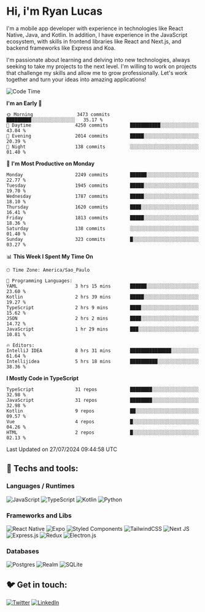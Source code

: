# Hi, i'm Ryan Lucas

I'm a mobile app developer with experience in technologies like React Native, Java, and Kotlin.
In addition, I have experience in the JavaScript ecosystem, with skills in frontend libraries like React and Next.js, and backend frameworks like Express and Koa.

I'm passionate about learning and delving into new technologies, always seeking to take my projects to the next level. I'm willing to work on projects that challenge my skills and allow me to grow professionally. Let's work together and turn your ideas into amazing applications!


<!--START_SECTION:waka-->
![Code Time](http://img.shields.io/badge/Code%20Time-460%20hrs%2033%20mins-blue)

**I'm an Early 🐤** 

```text
🌞 Morning                3473 commits        █████████░░░░░░░░░░░░░░░░   35.17 % 
🌆 Daytime                4250 commits        ███████████░░░░░░░░░░░░░░   43.04 % 
🌃 Evening                2014 commits        █████░░░░░░░░░░░░░░░░░░░░   20.39 % 
🌙 Night                  138 commits         ░░░░░░░░░░░░░░░░░░░░░░░░░   01.40 % 
```
📅 **I'm Most Productive on Monday** 

```text
Monday                   2249 commits        ██████░░░░░░░░░░░░░░░░░░░   22.77 % 
Tuesday                  1945 commits        █████░░░░░░░░░░░░░░░░░░░░   19.70 % 
Wednesday                1787 commits        █████░░░░░░░░░░░░░░░░░░░░   18.10 % 
Thursday                 1620 commits        ████░░░░░░░░░░░░░░░░░░░░░   16.41 % 
Friday                   1813 commits        █████░░░░░░░░░░░░░░░░░░░░   18.36 % 
Saturday                 138 commits         ░░░░░░░░░░░░░░░░░░░░░░░░░   01.40 % 
Sunday                   323 commits         █░░░░░░░░░░░░░░░░░░░░░░░░   03.27 % 
```


📊 **This Week I Spent My Time On** 

```text
🕑︎ Time Zone: America/Sao_Paulo

💬 Programming Languages: 
YAML                     3 hrs 15 mins       ██████░░░░░░░░░░░░░░░░░░░   23.60 % 
Kotlin                   2 hrs 39 mins       █████░░░░░░░░░░░░░░░░░░░░   19.27 % 
TypeScript               2 hrs 9 mins        ████░░░░░░░░░░░░░░░░░░░░░   15.62 % 
JSON                     2 hrs 2 mins        ████░░░░░░░░░░░░░░░░░░░░░   14.72 % 
JavaScript               1 hr 29 mins        ███░░░░░░░░░░░░░░░░░░░░░░   10.81 % 

🔥 Editors: 
IntelliJ IDEA            8 hrs 31 mins       ███████████████░░░░░░░░░░   61.64 % 
Intellijidea             5 hrs 18 mins       ██████████░░░░░░░░░░░░░░░   38.36 % 
```

**I Mostly Code in TypeScript** 

```text
TypeScript               31 repos            ████████░░░░░░░░░░░░░░░░░   32.98 % 
JavaScript               31 repos            ████████░░░░░░░░░░░░░░░░░   32.98 % 
Kotlin                   9 repos             ██░░░░░░░░░░░░░░░░░░░░░░░   09.57 % 
Vue                      4 repos             █░░░░░░░░░░░░░░░░░░░░░░░░   04.26 % 
HTML                     2 repos             █░░░░░░░░░░░░░░░░░░░░░░░░   02.13 % 
```




 Last Updated on 27/07/2024 09:44:58 UTC
<!--END_SECTION:waka-->

## 🔧 Techs and tools: 

### Languages / Runtimes
![JavaScript](https://img.shields.io/badge/javascript-%23323330.svg?style=for-the-badge&logo=javascript&logoColor=%23F7DF1E)
![TypeScript](https://img.shields.io/badge/typescript-%23007ACC.svg?style=for-the-badge&logo=typescript&logoColor=white)
![Kotlin](https://img.shields.io/badge/kotlin-%230095D5.svg?style=for-the-badge&logo=kotlin&logoColor=white) ![Python](https://img.shields.io/badge/python-3670A0?style=for-the-badge&logo=python&logoColor=ffdd54)

### Frameworks and Libs
![React Native](https://img.shields.io/badge/react_native-%2320232a.svg?style=for-the-badge&logo=react&logoColor=%2361DAFB)
![Expo](https://img.shields.io/badge/expo-1C1E24?style=for-the-badge&logo=expo&logoColor=#D04A37)
![Styled Components](https://img.shields.io/badge/styled--components-DB7093?style=for-the-badge&logo=styled-components&logoColor=white)
![TailwindCSS](https://img.shields.io/badge/tailwindcss-%2338B2AC.svg?style=for-the-badge&logo=tailwind-css&logoColor=white)
![Next JS](https://img.shields.io/badge/Next-black?style=for-the-badge&logo=next.js&logoColor=white)
![Express.js](https://img.shields.io/badge/express.js-%23404d59.svg?style=for-the-badge&logo=express&logoColor=%2361DAFB)
![Redux](https://img.shields.io/badge/redux-%23593d88.svg?style=for-the-badge&logo=redux&logoColor=white)
![Electron.js](https://img.shields.io/badge/Electron-191970?style=for-the-badge&logo=Electron&logoColor=white)

### Databases
![Postgres](https://img.shields.io/badge/postgres-%23316192.svg?style=for-the-badge&logo=postgresql&logoColor=white)
![Realm](https://img.shields.io/badge/Realm-39477F?style=for-the-badge&logo=realm&logoColor=white)
![SQLite](https://img.shields.io/badge/sqlite-%2307405e.svg?style=for-the-badge&logo=sqlite&logoColor=white)

## 🐦 Get in touch:

[![Twitter](https://img.shields.io/badge/Twitter-%231DA1F2.svg?style=for-the-badge&logo=Twitter&logoColor=white)](https://twitter.com/ryangst_)
[![LinkedIn](https://img.shields.io/badge/linkedin-%230077B5.svg?style=for-the-badge&logo=linkedin&logoColor=white)](https://www.linkedin.com/in/ryan-lucas-machado/)
